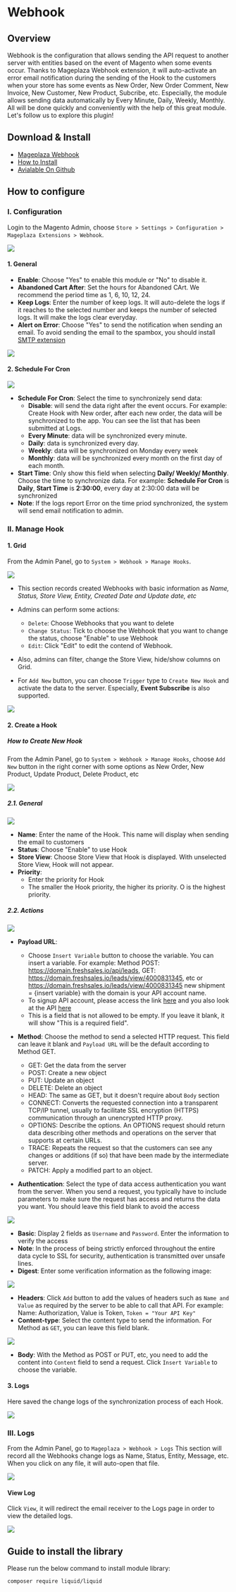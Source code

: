 # Webhook
## Overview

Webhook is the configuration that allows sending the API request to another server with entities based on the event of Magento when some events occur. Thanks to Mageplaza Webhook extension, it will auto-activate an error email notification during the sending of the Hook to the customers when your store has some events as New Order, New Order Comment, New Invoice, New Customer, New Product, Subcribe, etc. Especially, the module allows sending data automatically by Every Minute, Daily, Weekly, Monthly. All will be done quickly and conveniently with the help of this great module. Let's follow us to explore this plugin!

## Download & Install

- [Mageplaza Webhook](https://www.mageplaza.com/magento-2-webhook/)
- [How to Install](https://www.mageplaza.com/install-magento-2-extension/) 
- [Avialable On Github](https://github.com/mageplaza/magento-2-webhook)

## How to configure
### I. Configuration

Login to the Magento Admin, choose `Store > Settings > Configuration > Mageplaza Extensions > Webhook`.

![](https://i.imgur.com/NFChYBC.png)

#### 1. General

- **Enable**: Choose "Yes" to enable this module or "No" to disable it.
- **Abandoned Cart After**: Set the hours for Abandoned CArt. We recommend the period time as 1, 6, 10, 12, 24.
- **Keep Logs**: Enter the number of keep logs. It will auto-delete the logs if it reaches to the selected number and keeps the number of selected logs. It will make the logs clear everyday.
- **Alert on Error**: Choose "Yes" to send the notification when sending an email. To avoid sending the email to the spambox, you should install [SMTP extension](https://www.mageplaza.com/magento-2-smtp/)

![](https://i.imgur.com/Aa0tN1j.png)

#### 2. Schedule For Cron

![](https://i.imgur.com/8KLGcI2.png)

- **Schedule For Cron**: Select the time to synchronizely send data:
  - **Disable**: will send the data right after the event occurs. For example: Create Hook with New order, after each new order, the data will be synchronized to the app. You can see the list that has been submitted at Logs.
  - **Every Minute**: data will be synchronized every minute.
  - **Daily**: data is synchronized every day.
  - **Weekly**: data will be synchronized on Monday every week 
  - **Monthly**: data will be synchronized every month on the first day of each month.
- **Start Time**: Only show this field when selecting **Daily/ Weekly/ Monthly**. Choose the time to synchronize data. For example: **Schedule For Cron** is **Daily**, **Start Time** is **2:30:00**, every day at 2:30:00 data will be synchronized
- **Note**: If the logs report Error on the time priod synchronized, the system will send email notification to admin. 

### II. Manage Hook
#### 1. Grid

From the Admin Panel, go to `System > Webhook > Manage Hooks`.

![](https://i.imgur.com/d0XVzUM.png)

- This section records created Webhooks with basic information as *Name, Status, Store View, Entity, Created Date and Update date, etc*
- Admins can perform some actions:
  - `Delete`: Choose Webhooks that you want to delete
  - `Change Status`: Tick to choose the Webhook that you want to change the status, choose "Enable" to use Webhook
  - `Edit`: Click "Edit" to edit the contend of Webhook.
  
- Also, admins can filter, change the Store View, hide/show columns on Grid.
- For `Add New` button, you can choose `Trigger` type to `Create New Hook` and activate the data to the server. Especially, **Event Subscribe** is also supported.

![](https://i.imgur.com/IEYBtHd.png)

#### 2. Create a Hook
##### How to Create New Hook

From the Admin Panel, go to `System > Webhook > Manage Hooks`, choose `Add New` button in the right corner with some options as New Order, New Product, Update Product, Delete Product, etc

![](https://i.imgur.com/SwxOeiG.gif)

##### 2.1. General

![](https://i.imgur.com/vBdGJs2.png)

- **Name**: Enter the name of the Hook. This name will display when sending the email to customers
- **Status**: Choose "Enable" to use Hook
- **Store View**: Choose Store View that Hook is displayed. With unselected Store View, Hook will not appear.
- **Priority**:
  - Enter the priority for Hook
  - The smaller the Hook priority, the higher its priority. O is the highest priority.
  
##### 2.2. Actions

![](https://i.imgur.com/HvL4Hxt.gif)

- **Payload URL**:
  - Choose `Insert Variable` button to choose the variable. You can insert a variable. For example: Method POST: https://domain.freshsales.io/api/leads, GET: https://domain.freshsales.io/leads/view/4000831345, etc or https://domain.freshsales.io/leads/view/4000831345 new shipment = {insert variable} with the domain is your API account name.
  - To signup API account, please access the link [here]( https://www.freshworks.com/freshsales-crm/) and you also look at the API [here](https://www.freshsales.io/api/#introduction)
  - This is a field that is not allowed to be empty. If you leave it blank, it will show "This is a required field".
  
- **Method**: Choose the method to send a selected HTTP request. This field can leave it blank and `Payload URL` will be the default according to Method GET.
  - GET: Get the data from the server
  - POST: Create a new object
  - PUT: Update an object
  - DELETE: Delete an object
  - HEAD: The same as GET, but it doesn't require about `Body` section
  - CONNECT: Converts the requested connection into a transparent TCP/IP tunnel, usually to facilitate SSL encryption (HTTPS) communication through an unencrypted HTTP proxy.
  - OPTIONS: Describe the options. An OPTIONS request should return data describing other methods and operations on the server that supports at certain URLs.
  - TRACE: Repeats the request so that the customers can see any changes or additions (if so) that have been made by the intermediate server.
  - PATCH: Apply a modified part to an object.
  
- **Authentication**: Select the type of data access authentication you want from the server. When you send a request, you typically have to include parameters to make sure the request has access and returns the data you want. You should leave this field blank to avoid the access

![](https://i.imgur.com/pqHq9s3.png)

  - **Basic**: Display 2 fields as `Username` and `Password`. Enter the information to verify the access
  - **Note**: In the process of being strictly enforced throughout the entire data cycle to SSL for security, authentication is transmitted over unsafe lines.
  - **Digest**: Enter some verification information as the following image:
  
  ![](https://i.imgur.com/AUQ02Cn.png)
  
  - **Headers**: Click `Add` button to add the values of headers such as `Name and Value` as required by the server to be able to call that API. For example: Name: Authorization, Value is Token, `Token = "Your API Key"`
  - **Content-type**: Select the content type to send the information. For Method as `GET`, you can leave this field blank.
  
  ![](https://i.imgur.com/VhZvf6h.png)
  
  - **Body**: With the Method as POST or PUT, etc, you need to add the content into `Content` field to send a request. Click `Insert Variable` to choose the variable.
  
#### 3. Logs

Here saved the change logs of the synchronization process of each Hook. 

![](https://i.imgur.com/EcnDCeW.png)
  
### III. Logs

From the Admin Panel, go to `Mageplaza > Webhook > Logs`
This section will record all the Webhooks change logs as Name, Status, Entity, Message, etc. When you click on any file, it will auto-open that file.

![](https://i.imgur.com/eFD30lA.png)

#### View Log

Click `View`, it will redirect the email receiver to the Logs page in order to view the detailed logs.

![](https://i.imgur.com/y4xu4Ze.png)


## Guide to install the library

Please run the below command to install module library:

`composer require liquid/liquid` 































